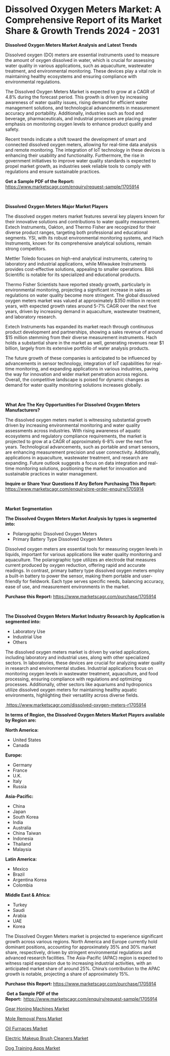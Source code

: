 <p><h1>Dissolved Oxygen Meters Market: A Comprehensive Report of its Market Share & Growth Trends 2024 - 2031</h1></p><p><strong>Dissolved Oxygen Meters Market Analysis and Latest Trends</strong></p>
<p><p>Dissolved oxygen (DO) meters are essential instruments used to measure the amount of oxygen dissolved in water, which is crucial for assessing water quality in various applications, such as aquaculture, wastewater treatment, and environmental monitoring. These devices play a vital role in maintaining healthy ecosystems and ensuring compliance with environmental regulations.</p><p>The Dissolved Oxygen Meters Market is expected to grow at a CAGR of 4.8% during the forecast period. This growth is driven by increasing awareness of water quality issues, rising demand for efficient water management solutions, and technological advancements in measurement accuracy and portability. Additionally, industries such as food and beverage, pharmaceuticals, and industrial processes are placing greater emphasis on monitoring oxygen levels to enhance product quality and safety.</p><p>Recent trends indicate a shift toward the development of smart and connected dissolved oxygen meters, allowing for real-time data analysis and remote monitoring. The integration of IoT technology in these devices is enhancing their usability and functionality. Furthermore, the rise in government initiatives to improve water quality standards is expected to propel market growth, as industries seek reliable tools to comply with regulations and ensure sustainable practices.</p></p>
<p><strong>Get a Sample PDF of the Report:&nbsp;</strong> <a href="https://www.marketscagr.com/enquiry/request-sample/1705914?utm_campaign=1436&utm_medium=2&utm_source=Github&utm_content=ia&utm_term=21102024&utm_id=dissolved-oxygen-meters">https://www.marketscagr.com/enquiry/request-sample/1705914</a></p>
<p>&nbsp;</p>
<p><strong>Dissolved Oxygen Meters Major Market Players</strong></p>
<p><p>The dissolved oxygen meters market features several key players known for their innovative solutions and contributions to water quality measurement. Extech Instruments, Oakton, and Thermo Fisher are recognized for their diverse product ranges, targeting both professional and educational segments. YSI, with its robust environmental monitoring systems, and Hach Instruments, known for its comprehensive analytical solutions, remain strong competitors.</p><p>Mettler Toledo focuses on high-end analytical instruments, catering to laboratory and industrial applications, while Milwaukee Instruments provides cost-effective solutions, appealing to smaller operations. Bibli Scientific is notable for its specialized and educational products.</p><p>Thermo Fisher Scientists have reported steady growth, particularly in environmental monitoring, projecting a significant increase in sales as regulations on water quality become more stringent. The global dissolved oxygen meters market was valued at approximately $350 million in recent years, with expected growth rates around 5-7% CAGR over the next five years, driven by increasing demand in aquaculture, wastewater treatment, and laboratory research.</p><p>Extech Instruments has expanded its market reach through continuous product development and partnerships, showing a sales revenue of around $15 million stemming from their diverse measurement instruments. Hach holds a substantial share in the market as well, generating revenues near $1 billion, largely from its extensive portfolio of water analysis products.</p><p>The future growth of these companies is anticipated to be influenced by advancements in sensor technology, integration of IoT capabilities for real-time monitoring, and expanding applications in various industries, paving the way for innovation and wider market penetration across regions. Overall, the competitive landscape is poised for dynamic changes as demand for water quality monitoring solutions increases globally.</p></p>
<p>&nbsp;</p>
<p><strong>What Are The Key Opportunities For Dissolved Oxygen Meters Manufacturers?</strong></p>
<p><p>The dissolved oxygen meters market is witnessing substantial growth driven by increasing environmental monitoring and water quality assessments across industries. With rising awareness of aquatic ecosystems and regulatory compliance requirements, the market is projected to grow at a CAGR of approximately 6-8% over the next five years. Technological advancements, such as portable and smart sensors, are enhancing measurement precision and user connectivity. Additionally, applications in aquaculture, wastewater treatment, and research are expanding. Future outlook suggests a focus on data integration and real-time monitoring solutions, positioning the market for innovation and sustainable practices in water management.</p></p>
<p><strong>Inquire or Share Your Questions If Any Before Purchasing This Report:</strong> <a href="https://www.marketscagr.com/enquiry/pre-order-enquiry/1705914?utm_campaign=1436&utm_medium=2&utm_source=Github&utm_content=ia&utm_term=21102024&utm_id=dissolved-oxygen-meters">https://www.marketscagr.com/enquiry/pre-order-enquiry/1705914</a></p>
<p>&nbsp;</p>
<p><strong>Market Segmentation</strong></p>
<p><strong>The Dissolved Oxygen Meters Market Analysis by types is segmented into:</strong></p>
<p><ul><li>Polarographic Dissolved Oxygen Meters</li><li>Primary Battery Type Dissolved Oxygen Meters</li></ul></p>
<p><p>Dissolved oxygen meters are essential tools for measuring oxygen levels in liquids, important for various applications like water quality monitoring and aquaculture. The polarographic type utilizes an electrode that measures current produced by oxygen reduction, offering rapid and accurate readings. In contrast, primary battery type dissolved oxygen meters employ a built-in battery to power the sensor, making them portable and user-friendly for fieldwork. Each type serves specific needs, balancing accuracy, ease of use, and measurement environments in the market.</p></p>
<p><strong>Purchase this Report:&nbsp;</strong><a href="https://www.marketscagr.com/purchase/1705914?utm_campaign=1436&utm_medium=2&utm_source=Github&utm_content=ia&utm_term=21102024&utm_id=dissolved-oxygen-meters">https://www.marketscagr.com/purchase/1705914</a></p>
<p>&nbsp;</p>
<p><strong>The Dissolved Oxygen Meters Market Industry Research by Application is segmented into:</strong></p>
<p><ul><li>Laboratory Use</li><li>Industrial Use</li><li>Others</li></ul></p>
<p><p>The dissolved oxygen meters market is driven by varied applications, including laboratory and industrial uses, along with other specialized sectors. In laboratories, these devices are crucial for analyzing water quality in research and environmental studies. Industrial applications focus on monitoring oxygen levels in wastewater treatment, aquaculture, and food processing, ensuring compliance with regulations and optimizing processes. Additionally, other sectors like aquariums and hydroponics utilize dissolved oxygen meters for maintaining healthy aquatic environments, highlighting their versatility across diverse fields.</p></p>
<p><a href="https://www.marketscagr.com/dissolved-oxygen-meters-r1705914?utm_campaign=1436&utm_medium=2&utm_source=Github&utm_content=ia&utm_term=21102024&utm_id=dissolved-oxygen-meters">&nbsp;https://www.marketscagr.com/dissolved-oxygen-meters-r1705914</a></p>
<p><strong>In terms of Region, the Dissolved Oxygen Meters Market Players available by Region are:</strong></p>
<p>
    <p> <strong> North America: </strong>
        <ul>
            <li>United States</li>
            <li>Canada</li>
        </ul>
        </p> 
    <p> <strong> Europe: </strong>
        <ul>
            <li>Germany</li>
            <li>France</li>
            <li>U.K.</li>
            <li>Italy</li>
            <li>Russia</li>
        </ul>
        </p> 
    <p> <strong> Asia-Pacific: </strong>
        <ul>
            <li>China</li>
            <li>Japan</li>
            <li>South Korea</li>
            <li>India</li>
            <li>Australia</li>
            <li>China Taiwan</li>
            <li>Indonesia</li>
            <li>Thailand</li>
            <li>Malaysia</li>
        </ul>
        </p> 
    <p> <strong> Latin America: </strong>
        <ul>
            <li>Mexico</li>
            <li>Brazil</li>
            <li>Argentina Korea</li>
            <li>Colombia</li>
        </ul>
        </p> 
    <p> <strong> Middle East & Africa: </strong>
        <ul>
            <li>Turkey</li>
            <li>Saudi</li>
            <li>Arabia</li>
            <li>UAE</li>
            <li>Korea</li>
        </ul>
    </p>
    </p>
<p><p>The Dissolved Oxygen Meters market is projected to experience significant growth across various regions. North America and Europe currently hold dominant positions, accounting for approximately 35% and 30% market share, respectively, driven by stringent environmental regulations and advanced research facilities. The Asia-Pacific (APAC) region is expected to witness rapid expansion due to increasing industrial activities, with an anticipated market share of around 25%. China’s contribution to the APAC growth is notable, projecting a share of approximately 15%.</p></p>
<p><strong>Purchase this Report: </strong><a href="https://www.marketscagr.com/purchase/1705914?utm_campaign=1436&utm_medium=2&utm_source=Github&utm_content=ia&utm_term=21102024&utm_id=dissolved-oxygen-meters">https://www.marketscagr.com/purchase/1705914</a></p>
<p>&nbsp;<strong>Get a Sample PDF of the Report:&nbsp;&nbsp;</strong><a href="https://www.marketscagr.com/enquiry/request-sample/1705914?utm_campaign=1436&utm_medium=2&utm_source=Github&utm_content=ia&utm_term=21102024&utm_id=dissolved-oxygen-meters">https://www.marketscagr.com/enquiry/request-sample/1705914</a></p>
<p><strong></strong></p>
<p><p><a href="https://issuu.com/reportprime-2/docs/gear-honing-machines-market-size-20_2e475bba403305?utm_campaign=1436&utm_medium=2&utm_source=Github&utm_content=ia&utm_term=21102024&utm_id=dissolved-oxygen-meters">Gear Honing Machines Market</a></p><p><a href="https://www.linkedin.com/pulse/mole-removal-pens-market-outlook-share-analysis-growth-mtjkf?utm_campaign=1436&utm_medium=2&utm_source=Github&utm_content=ia&utm_term=21102024&utm_id=dissolved-oxygen-meters">Mole Removal Pens Market</a></p><p><a href="https://issuu.com/reportprime-2/docs/oil-furnaces-market-size-2030.pptx_3b21bce34eb5b0?utm_campaign=1436&utm_medium=2&utm_source=Github&utm_content=ia&utm_term=21102024&utm_id=dissolved-oxygen-meters">Oil Furnaces Market</a></p><p><a href="https://www.linkedin.com/pulse/electric-makeup-brush-cleaners-market-consolidation-impact-9hxlf?utm_campaign=1436&utm_medium=2&utm_source=Github&utm_content=ia&utm_term=21102024&utm_id=dissolved-oxygen-meters">Electric Makeup Brush Cleaners Market</a></p><p><a href="https://www.linkedin.com/pulse/dog-training-apps-market-velocity-111-cagr-trajectory-2024-2031-twjvf?utm_campaign=1436&utm_medium=2&utm_source=Github&utm_content=ia&utm_term=21102024&utm_id=dissolved-oxygen-meters">Dog Training Apps Market</a></p></p>